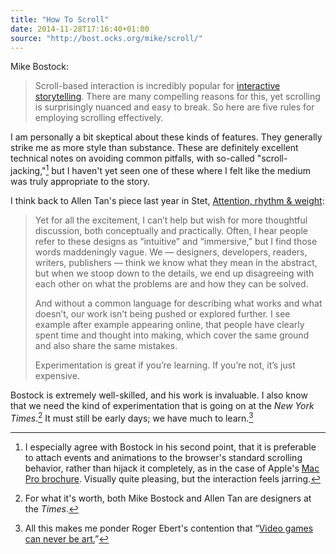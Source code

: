 ```yaml
---
title: "How To Scroll"
date: 2014-11-28T17:16:40+01:00
source: "http://bost.ocks.org/mike/scroll/"
---
```


Mike Bostock:

> Scroll-based interaction is incredibly popular for [interactive storytelling](http://www.nytimes.com/newsgraphics/2013/12/30/year-in-interactive-storytelling/). There are many compelling reasons for this, yet scrolling is surprisingly nuanced and easy to break. So here are five rules for employing scrolling effectively.

I am personally a bit skeptical about these kinds of features. They generally strike me as more style than substance. These are definitely excellent technical notes on avoiding common pitfalls, with so-called "scroll-jacking,"[^scrolljacking] but I haven't yet seen one of these where I felt like the medium was truly appropriate to the story.

I think back to Allen Tan's piece last year in Stet, [Attention, rhythm & weight](http://stet.editorially.com/articles/attention-rhythm-and-weight/):

> Yet for all the excitement, I can’t help but wish for more thoughtful discussion, both conceptually and practically. Often, I hear people refer to these designs as “intuitive” and “immersive,” but I find those words maddeningly vague. We — designers, developers, readers, writers, publishers — think we know what they mean in the abstract, but when we stoop down to the details, we end up disagreeing with each other on what the problems are and how they can be solved.
>
> And without a common language for describing what works and what doesn’t, our work isn’t being pushed or explored further. I see example after example appearing online, that people have clearly spent time and thought into making, which cover the same ground and also share the same mistakes.
>
> Experimentation is great if you’re learning. If you’re not, it’s just expensive.

Bostock is extremely well-skilled, and his work is invaluable. I also know that we need the kind of experimentation that is going on at the <cite>New York Times</cite>.[^nytimes] It must still be early days; we have much to learn.[^videogamesart]

[^scrolljacking]: I especially agree with Bostock in his second point, that it is preferable to attach events and animations to the browser's standard scrolling behavior, rather than hijack it completely, as in the case of Apple's [Mac Pro brochure](https://www.apple.com/mac-pro/). Visually quite pleasing, but the interaction feels jarring.

[^nytimes]: For what it's worth, both Mike Bostock and Allen Tan are designers at the <cite>Times</cite>.

[^videogamesart]: All this makes me ponder Roger Ebert's contention that “[Video games can never be art.](http://www.rogerebert.com/rogers-journal/video-games-can-never-be-art)”
